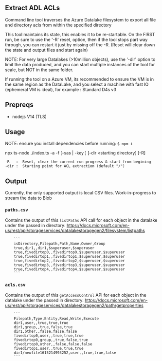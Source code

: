 ## Extract ADL ACLs

Command line tool traverses the Azure Datalake filesystem to export all file and directory acls from within the specified directory

This tool maintains its state, this enables it to be re-startable.  On the FIRST run, be sure to use the '-R' reset, option, then if the tool stops part way through, you can restart it just by missing off the -R. (Reset will clear down the state and output files and start again)


NOTE: For very large Datalakes (>10million objects), use the '-dir' option to limit the data produced, and you can start multiple instances of the tool for scale, but NOT in the same folder.

If running the tool on a Azure VM, its recommended to ensure the VM is in the same region as the DataLake, and you select a machine with fast IO (ephemeral VM is ideal), for example : Standard D4s v3 

## Prepreqs

 * nodejs V14 (TLS)

## Usage

NOTE: ensure you install dependencies before running: ```$ npm i```

npx ts-node ./index.ts -a <ADL account name> -f <ADL filesystem name> [-sas <SAS> | -key <key> ] [-dir <starting directory] [-R]

    -R   :  Reset, clear the current run progress & start from begining
    -dir :  Starting point for ACL extraction (default "/")


## Output

Currently, the only supported output is local CSV files.  Work-in-progress to stream the data to Blob

 ### `paths.csv` 
 
 Contains the output of this `listPaths` API call for each object in the datalake under the passed in directory: https://docs.microsoft.com/en-us/rest/api/storageservices/datalakestoragegen2/filesystem/listpaths

        ```
        isDirectory,Filepath,Path,Name,Owner,Group
        true,dir1,,dir1,$superuser,$superuser
        true,fivedirtop0,,fivedirtop0,$superuser,$superuser
        true,fivedirtop1,,fivedirtop1,$superuser,$superuser
        true,fivedirtop2,,fivedirtop2,$superuser,$superuser
        true,fivedirtop3,,fivedirtop3,$superuser,$superuser
        true,fivedirtop4,,fivedirtop4,$superuser,$superuser
        ```
  ### `acls.csv` 

Contains the output of this `getAccessControl` API for each object in the datalake under the passed in directory: https://docs.microsoft.com/en-us/rest/api/storageservices/datalakestoragegen2/path/getproperties

        ```
        Filepath,Type,Entity,Read,Write,Execute
        dir1,user,,true,true,true
        dir1,group,,true,false,true
        dir1,other,,false,false,false
        fivedirtop0,user,,true,true,true
        fivedirtop0,group,,true,false,true
        fivedirtop0,other,,false,false,false
        fivedirtop1,user,,true,true,true
        dir1/newfile1615214993252,user,,true,true,false
        ```